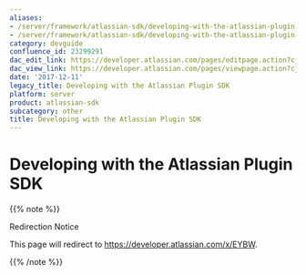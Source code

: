 ```yaml
---
aliases:
- /server/framework/atlassian-sdk/developing-with-the-atlassian-plugin-sdk-23299291.html
- /server/framework/atlassian-sdk/developing-with-the-atlassian-plugin-sdk-23299291.md
category: devguide
confluence_id: 23299291
dac_edit_link: https://developer.atlassian.com/pages/editpage.action?cjm=wozere&pageId=23299291
dac_view_link: https://developer.atlassian.com/pages/viewpage.action?cjm=wozere&pageId=23299291
date: '2017-12-11'
legacy_title: Developing with the Atlassian Plugin SDK
platform: server
product: atlassian-sdk
subcategory: other
title: Developing with the Atlassian Plugin SDK
---
```

# Developing with the Atlassian Plugin SDK

{{% note %}}

Redirection Notice

This page will redirect to <https://developer.atlassian.com/x/EYBW>.

{{% /note %}}






































































































































































































































































